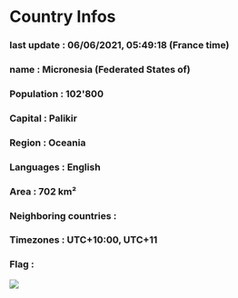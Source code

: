 # Country  Infos
### last update : 06/06/2021, 05:49:18 (France time)

### name : Micronesia (Federated States of)
### Population : 102'800
### Capital : Palikir
### Region : Oceania
### Languages : English
### Area : 702 km²
### Neighboring countries : 
### Timezones : UTC+10:00, UTC+11

### Flag :
![](https://restcountries.eu/data/fsm.svg)